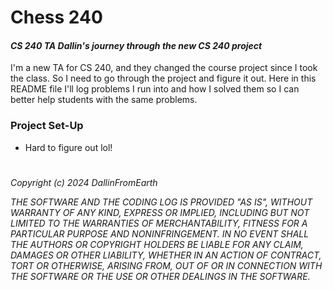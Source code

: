 # Chess 240
#### *CS 240 TA Dallin's journey through the new CS 240 project*

I'm a new TA for CS 240, and they changed the course project since I took the class. So I need to go through the project and figure it out. Here in this README file I'll log problems I run into and how I solved them so I can better help students with the same problems.

### Project Set-Up
- Hard to figure out lol!






#
#
*Copyright (c) 2024 DallinFromEarth* 

*THE SOFTWARE AND THE CODING LOG IS PROVIDED "AS IS", WITHOUT WARRANTY OF ANY KIND, EXPRESS OR IMPLIED, INCLUDING BUT NOT LIMITED TO THE WARRANTIES OF MERCHANTABILITY, FITNESS FOR A PARTICULAR PURPOSE AND NONINFRINGEMENT. IN NO EVENT SHALL THE AUTHORS OR COPYRIGHT HOLDERS BE LIABLE FOR ANY CLAIM, DAMAGES OR OTHER LIABILITY, WHETHER IN AN ACTION OF CONTRACT, TORT OR OTHERWISE, ARISING FROM, OUT OF OR IN CONNECTION WITH THE SOFTWARE OR THE USE OR OTHER DEALINGS IN THE SOFTWARE.*